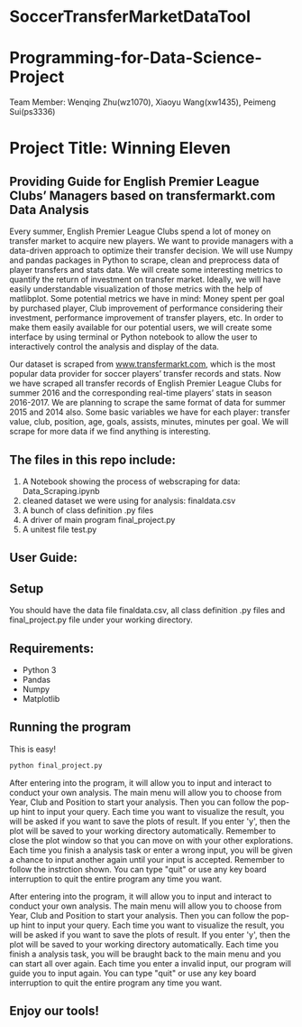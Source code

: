 # SoccerTransferMarketDataTool

# Programming-for-Data-Science-Project

Team Member: Wenqing Zhu(wz1070), Xiaoyu Wang(xw1435), Peimeng Sui(ps3336)


# Project Title: Winning Eleven


## Providing Guide for English Premier League Clubs’ Managers based on transfermarkt.com Data Analysis


Every summer, English Premier League Clubs spend a lot of money on transfer market to acquire new players. We want to provide managers with a data-driven approach to optimize their transfer decision. We will use Numpy and pandas packages in Python to scrape, clean and preprocess data of player transfers and stats data. We will create some interesting metrics to quantify the return of investment on transfer market. Ideally, we will have easily understandable visualization of those metrics with the help of matlibplot. Some potential metrics we have in mind: Money spent per goal by purchased player, Club improvement of performance considering their investment, performance improvement of transfer players, etc. In order to make them easily available for our potential users, we will create some interface by using terminal or Python notebook to allow the user to interactively control the analysis and display of the data. 


Our dataset is scraped from www.transfermarkt.com, which is the most popular data provider for soccer players’ transfer records and stats. Now we have scraped all transfer records of English Premier League Clubs for summer 2016 and the corresponding real-time players’ stats in season 2016-2017. We are planning to scrape the same format of data for summer 2015 and 2014 also. Some basic variables we have for each player: transfer value, club, position, age, goals, assists, minutes, minutes per goal. We will scrape for more data if we find anything is interesting. 

## The files in this repo include:
1. A Notebook showing the process of webscraping for data: Data_Scraping.ipynb
2. cleaned dataset we were using for analysis: finaldata.csv
3. A bunch of class definition .py files
4. A driver of main program final_project.py
5. A unitest file test.py

## User Guide:

## Setup

You should have the data file finaldata.csv, all class definition .py files and final_project.py file under your working directory.

## Requirements:

- Python 3
- Pandas
- Numpy
- Matplotlib

## Running the program

This is easy! 
```bash
python final_project.py
```

After entering into the program, it will allow you to input and interact to conduct your own analysis. The main menu will allow you to choose from Year, Club and Position to start your analysis. Then you can follow the pop-up hint to input your query. Each time you want to visualize the result, you will be asked if you want to save the plots of result. If you enter 'y', then the plot will be saved to your working directory automatically. Remember to close the plot window so that you can move on with your other explorations. Each time you finish a analysis task or enter a wrong input, you will be given a chance to input another again until your input is accepted. Remember to follow the instrction shown. You can type "quit" or use any key board interruption to quit the entire program any time you want. 

After entering into the program, it will allow you to input and interact to conduct your own analysis. The main menu will allow you to choose from Year, Club and Position to start your analysis. Then you can follow the pop-up hint to input your query. Each time you want to visualize the result, you will be asked if you want to save the plots of result. If you enter 'y', then the plot will be saved to your working directory automatically. Each time you finish a analysis task, you will be braught back to the main menu and you can start all over again. Each time you enter a invalid input, our program will guide you to input again. You can type "quit" or use any key board interruption to quit the entire program any time you want. 


## Enjoy our tools!

